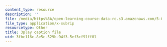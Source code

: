 ```yaml
---
content_type: resource
description: ''
file: /media/https%3A/open-learning-course-data-rc.s3.amazonaws.com/5-07sc-biological-chemistry-i-fall-2013/3fbc116c8e5c529b94f35ef3cf91ff01_cEoteBfcBE0.vtt
file_type: application/x-subrip
resourcetype: Other
title: 3play caption file
uid: 3fbc116c-8e5c-529b-94f3-5ef3cf91ff01
---
```

